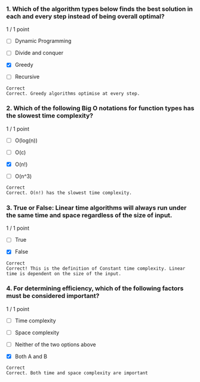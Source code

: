 ### 1. Which of the algorithm types below finds the best solution in each and every step instead of being overall optimal?

1 / 1 point

- [ ] Dynamic Programming


- [ ] Divide and conquer


- [x] Greedy


- [ ] Recursive
```
Correct
Correct. Greedy algorithms optimise at every step. 
```
### 2. Which of the following Big O notations for function types has the slowest time complexity?

1 / 1 point

- [ ] O(log(n))


- [ ] O(c)


- [x] O(n!)


- [ ] O(n^3)
```
Correct
Correct. O(n!) has the slowest time complexity. 
```
### 3. True or False: Linear time algorithms will always run under the same time and space regardless of the size of input. 

1 / 1 point

- [ ] True


- [x] False
```
Correct
Correct! This is the definition of Constant time complexity. Linear time is dependent on the size of the input. 
```
### 4. For determining efficiency, which of the following factors must be considered important?

1 / 1 point

- [ ] Time complexity


- [ ] Space complexity


- [ ] Neither of the two options above


- [x] Both A and B
```
Correct
Correct. Both time and space complexity are important
```